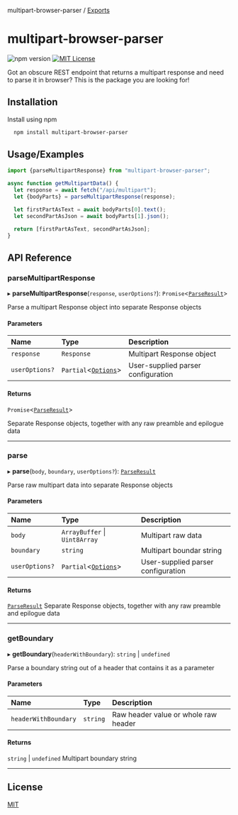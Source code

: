 multipart-browser-parser / [Exports](modules.md)

# multipart-browser-parser

![npm version](https://img.shields.io/npm/v/multipart-browser-parser)
[![MIT License](https://img.shields.io/badge/License-MIT-green.svg)](https://choosealicense.com/licenses/mit/)

Got an obscure REST endpoint that returns a multipart response and need to parse it in browser? This is the package you are looking for!

## Installation

Install using npm

```bash
  npm install multipart-browser-parser
```
    
## Usage/Examples

```typescript
import {parseMultipartResponse} from "multipart-browser-parser";

async function getMultipartData() {
  let response = await fetch("/api/multipart");
  let {bodyParts} = parseMultipartResponse(response);

  let firstPartAsText = await bodyParts[0].text();
  let secondPartAsJson = await bodyParts[1].json();

  return [firstPartAsText, secondPartAsJson];
}
```

## API Reference

### parseMultipartResponse

▸ **parseMultipartResponse**(`response`, `userOptions?`): `Promise`<[`ParseResult`](interfaces/ParseResult.md)\>

Parse a multipart Response object into separate Response objects

#### Parameters

| Name | Type | Description |
| :------ | :------ | :------ |
| `response` | `Response` | Multipart Response object |
| `userOptions?` | `Partial`<[`Options`](#options)\> | User-supplied parser configuration |

#### Returns

`Promise`<[`ParseResult`](#parseresult)\>

Separate Response objects, together with any raw preamble and epilogue data

___

### parse

▸ **parse**(`body`, `boundary`, `userOptions?`): [`ParseResult`](#parseresult)

Parse raw multipart data into separate Response objects

#### Parameters

| Name | Type | Description |
| :------ | :------ | :------ |
| `body` | `ArrayBuffer` \| `Uint8Array` | Multipart raw data |
| `boundary` | `string` | Multipart boundar string |
| `userOptions?` | `Partial`<[`Options`](#options)\> | User-supplied parser configuration |

#### Returns

[`ParseResult`](#parseresult)
Separate Response objects, together with any raw preamble and epilogue data

___

### getBoundary

▸ **getBoundary**(`headerWithBoundary`): `string` \| `undefined`

Parse a boundary string out of a header that contains it as a parameter

#### Parameters

| Name | Type | Description |
| :------ | :------ | :------ |
| `headerWithBoundary` | `string` | Raw header value or whole raw header |

#### Returns

`string` \| `undefined`
Multipart boundary string

___

## License

[MIT](https://choosealicense.com/licenses/mit/)
